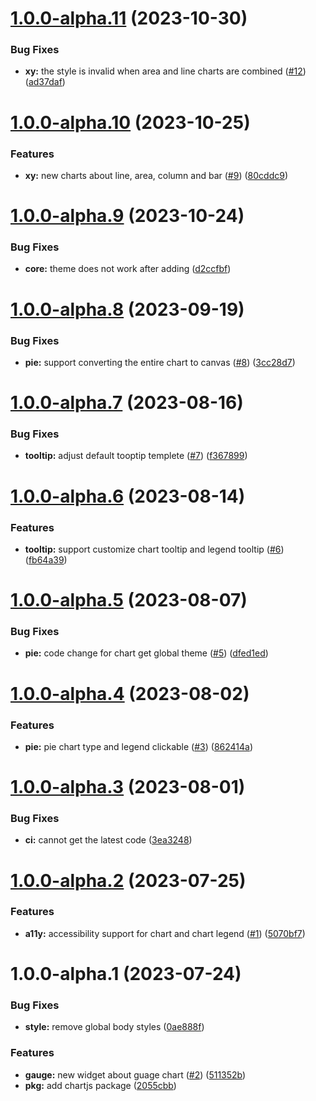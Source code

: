 # [1.0.0-alpha.11](https://github.com/momentum-design/momentum-widgets/compare/v1.0.0-alpha.10...v1.0.0-alpha.11) (2023-10-30)


### Bug Fixes

* **xy:** the style is invalid when area and line charts are combined ([#12](https://github.com/momentum-design/momentum-widgets/issues/12)) ([ad37daf](https://github.com/momentum-design/momentum-widgets/commit/ad37dafe56f3806984dc376ab649e67075e3ebcf))

# [1.0.0-alpha.10](https://github.com/momentum-design/momentum-widgets/compare/v1.0.0-alpha.9...v1.0.0-alpha.10) (2023-10-25)


### Features

* **xy:** new charts about line, area, column and bar ([#9](https://github.com/momentum-design/momentum-widgets/issues/9)) ([80cddc9](https://github.com/momentum-design/momentum-widgets/commit/80cddc9ed4bbba76716f9b5a50ad1a0583783e91))

# [1.0.0-alpha.9](https://github.com/momentum-design/momentum-widgets/compare/v1.0.0-alpha.8...v1.0.0-alpha.9) (2023-10-24)


### Bug Fixes

* **core:** theme does not work after adding ([d2ccfbf](https://github.com/momentum-design/momentum-widgets/commit/d2ccfbf0efbddf7cce6fd3919080f49c79611208))

# [1.0.0-alpha.8](https://github.com/momentum-design/momentum-widgets/compare/v1.0.0-alpha.7...v1.0.0-alpha.8) (2023-09-19)


### Bug Fixes

* **pie:** support converting the entire chart to canvas ([#8](https://github.com/momentum-design/momentum-widgets/issues/8)) ([3cc28d7](https://github.com/momentum-design/momentum-widgets/commit/3cc28d7c77218dc70dd47e090948f913931ba0dc))

# [1.0.0-alpha.7](https://github.com/momentum-design/momentum-widgets/compare/v1.0.0-alpha.6...v1.0.0-alpha.7) (2023-08-16)


### Bug Fixes

* **tooltip:** adjust default tooptip templete ([#7](https://github.com/momentum-design/momentum-widgets/issues/7)) ([f367899](https://github.com/momentum-design/momentum-widgets/commit/f367899ddc63b6c3a63667f45ed9b331084f2670))

# [1.0.0-alpha.6](https://github.com/momentum-design/momentum-widgets/compare/v1.0.0-alpha.5...v1.0.0-alpha.6) (2023-08-14)


### Features

* **tooltip:** support customize chart tooltip and legend tooltip ([#6](https://github.com/momentum-design/momentum-widgets/issues/6)) ([fb64a39](https://github.com/momentum-design/momentum-widgets/commit/fb64a39bf0a837e82e26b31a355b7cf06693689c))

# [1.0.0-alpha.5](https://github.com/momentum-design/momentum-widgets/compare/v1.0.0-alpha.4...v1.0.0-alpha.5) (2023-08-07)


### Bug Fixes

* **pie:** code change for chart get global theme ([#5](https://github.com/momentum-design/momentum-widgets/issues/5)) ([dfed1ed](https://github.com/momentum-design/momentum-widgets/commit/dfed1ed1cf82a1e2fe79c2c41a56c775092a3d93))

# [1.0.0-alpha.4](https://github.com/momentum-design/momentum-widgets/compare/v1.0.0-alpha.3...v1.0.0-alpha.4) (2023-08-02)


### Features

* **pie:**  pie chart type and legend clickable ([#3](https://github.com/momentum-design/momentum-widgets/issues/3)) ([862414a](https://github.com/momentum-design/momentum-widgets/commit/862414ae79172421d7f52365f861e9159f74c1af))

# [1.0.0-alpha.3](https://github.com/momentum-design/momentum-widgets/compare/v1.0.0-alpha.2...v1.0.0-alpha.3) (2023-08-01)


### Bug Fixes

* **ci:** cannot get the latest code ([3ea3248](https://github.com/momentum-design/momentum-widgets/commit/3ea3248d75bb967b6454e2d0a631a6a0641e86e8))

# [1.0.0-alpha.2](https://github.com/momentum-design/momentum-widgets/compare/v1.0.0-alpha.1...v1.0.0-alpha.2) (2023-07-25)


### Features

* **a11y:** accessibility support for chart and chart legend ([#1](https://github.com/momentum-design/momentum-widgets/issues/1)) ([5070bf7](https://github.com/momentum-design/momentum-widgets/commit/5070bf7b3c71f5a956b3960030efc1177741cdd5))

# 1.0.0-alpha.1 (2023-07-24)


### Bug Fixes

* **style:** remove global body styles ([0ae888f](https://github.com/momentum-design/momentum-widgets/commit/0ae888fd1761b3c06409700960b9d8bc6e6c2242))


### Features

* **gauge:** new widget about guage chart ([#2](https://github.com/momentum-design/momentum-widgets/issues/2)) ([511352b](https://github.com/momentum-design/momentum-widgets/commit/511352b67c00b4f142b26d1a863c215eef34bc16))
* **pkg:** add chartjs package ([2055cbb](https://github.com/momentum-design/momentum-widgets/commit/2055cbbf82a200ed38fc3709bfeaabeecdbac2f0))
